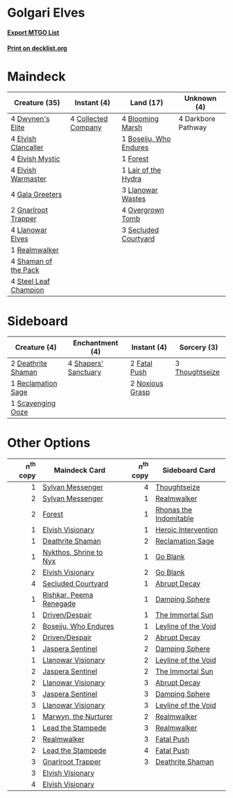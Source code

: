 # Golgari Elves

#### [Export MTGO List](../collection/Golgari%20Elves/Golgari%20Elves.txt)
#### [Print on decklist.org](http://decklist.org/?deckmain=4%09Blooming%20Marsh%0A1%09Boseiju,%20Who%20Endures%0A4%09Collected%20Company%0A4%09Darkbore%20Pathway%0A4%09Dwynen's%20Elite%0A4%09Elvish%20Clancaller%0A4%09Elvish%20Mystic%0A4%09Elvish%20Warmaster%0A1%09Forest%0A4%09Gala%20Greeters%0A2%09Gnarlroot%20Trapper%0A1%09Lair%20of%20the%20Hydra%0A4%09Llanowar%20Elves%0A3%09Llanowar%20Wastes%0A4%09Overgrown%20Tomb%0A1%09Realmwalker%0A3%09Secluded%20Courtyard%0A4%09Shaman%20of%20the%20Pack%0A4%09Steel%20Leaf%20Champion&deckside=2%09Deathrite%20Shaman%0A2%09Fatal%20Push%0A2%09Noxious%20Grasp%0A1%09Reclamation%20Sage%0A1%09Scavenging%20Ooze%0A4%09Shapers'%20Sanctuary%0A3%09Thoughtseize)
# Maindeck

|                                         Creature (35)                                          |                                         Instant (4)                                          |                                            Land (17)                                            |   Unknown (4)    |
|------------------------------------------------------------------------------------------------|----------------------------------------------------------------------------------------------|-------------------------------------------------------------------------------------------------|------------------|
|4 [Dwynen's Elite](http://gatherer.wizards.com/Pages/Card/Details.aspx?multiverseid=442739)     |4 [Collected Company](http://gatherer.wizards.com/Pages/Card/Details.aspx?multiverseid=394519)|4 [Blooming Marsh](http://gatherer.wizards.com/Pages/Card/Details.aspx?multiverseid=417816)      |4 Darkbore Pathway|
|4 [Elvish Clancaller](http://gatherer.wizards.com/Pages/Card/Details.aspx?multiverseid=447315)  |                                                                                              |1 [Boseiju, Who Endures](http://gatherer.wizards.com/Pages/Card/Details.aspx?multiverseid=548579)|                  |
|4 [Elvish Mystic](http://gatherer.wizards.com/Pages/Card/Details.aspx?multiverseid=389499)      |                                                                                              |1 [Forest](http://gatherer.wizards.com/Pages/Card/Details.aspx?multiverseid=439860)              |                  |
|4 [Elvish Warmaster](http://gatherer.wizards.com/Pages/Card/Details.aspx?multiverseid=503780)   |                                                                                              |1 [Lair of the Hydra](http://gatherer.wizards.com/Pages/Card/Details.aspx?multiverseid=527546)   |                  |
|4 [Gala Greeters](http://gatherer.wizards.com/Pages/Card/Details.aspx?multiverseid=555349)      |                                                                                              |3 [Llanowar Wastes](http://gatherer.wizards.com/Pages/Card/Details.aspx?multiverseid=129627)     |                  |
|2 [Gnarlroot Trapper](http://gatherer.wizards.com/Pages/Card/Details.aspx?multiverseid=398413)  |                                                                                              |4 [Overgrown Tomb](http://gatherer.wizards.com/Pages/Card/Details.aspx?multiverseid=405103)      |                  |
|4 [Llanowar Elves](http://gatherer.wizards.com/Pages/Card/Details.aspx?multiverseid=129626)     |                                                                                              |3 [Secluded Courtyard](http://gatherer.wizards.com/Pages/Card/Details.aspx?multiverseid=548588)  |                  |
|1 [Realmwalker](http://gatherer.wizards.com/Pages/Card/Details.aspx?multiverseid=503804)        |                                                                                              |                                                                                                 |                  |
|4 [Shaman of the Pack](http://gatherer.wizards.com/Pages/Card/Details.aspx?multiverseid=413747) |                                                                                              |                                                                                                 |                  |
|4 [Steel Leaf Champion](http://gatherer.wizards.com/Pages/Card/Details.aspx?multiverseid=443070)|                                                                                              |                                                                                                 |                  |


# Sideboard

|                                        Creature (4)                                         |                                        Enchantment (4)                                        |                                       Instant (4)                                        |                                       Sorcery (3)                                       |
|---------------------------------------------------------------------------------------------|-----------------------------------------------------------------------------------------------|------------------------------------------------------------------------------------------|-----------------------------------------------------------------------------------------|
|2 [Deathrite Shaman](http://gatherer.wizards.com/Pages/Card/Details.aspx?multiverseid=413757)|4 [Shapers' Sanctuary](http://gatherer.wizards.com/Pages/Card/Details.aspx?multiverseid=435362)|2 [Fatal Push](http://gatherer.wizards.com/Pages/Card/Details.aspx?multiverseid=423724)   |3 [Thoughtseize](http://gatherer.wizards.com/Pages/Card/Details.aspx?multiverseid=438676)|
|1 [Reclamation Sage](http://gatherer.wizards.com/Pages/Card/Details.aspx?multiverseid=389651)|                                                                                               |2 [Noxious Grasp](http://gatherer.wizards.com/Pages/Card/Details.aspx?multiverseid=466864)|                                                                                         |
|1 [Scavenging Ooze](http://gatherer.wizards.com/Pages/Card/Details.aspx?multiverseid=420783) |                                                                                               |                                                                                          |                                                                                         |


# Other Options

|*n*<sup>th</sup> copy|                                          Maindeck Card                                           |*n*<sup>th</sup> copy|                                         Sideboard Card                                          |
|--------------------:|--------------------------------------------------------------------------------------------------|--------------------:|-------------------------------------------------------------------------------------------------|
|                    1|[Sylvan Messenger](http://gatherer.wizards.com/Pages/Card/Details.aspx?multiverseid=27666)        |                    4|[Thoughtseize](http://gatherer.wizards.com/Pages/Card/Details.aspx?multiverseid=438676)          |
|                    2|[Sylvan Messenger](http://gatherer.wizards.com/Pages/Card/Details.aspx?multiverseid=27666)        |                    1|[Realmwalker](http://gatherer.wizards.com/Pages/Card/Details.aspx?multiverseid=503804)           |
|                    2|[Forest](http://gatherer.wizards.com/Pages/Card/Details.aspx?multiverseid=439860)                 |                    1|[Rhonas the Indomitable](http://gatherer.wizards.com/Pages/Card/Details.aspx?multiverseid=426884)|
|                    1|[Elvish Visionary](http://gatherer.wizards.com/Pages/Card/Details.aspx?multiverseid=175124)       |                    1|[Heroic Intervention](http://gatherer.wizards.com/Pages/Card/Details.aspx?multiverseid=423776)   |
|                    1|[Deathrite Shaman](http://gatherer.wizards.com/Pages/Card/Details.aspx?multiverseid=413757)       |                    2|[Reclamation Sage](http://gatherer.wizards.com/Pages/Card/Details.aspx?multiverseid=389651)      |
|                    1|[Nykthos, Shrine to Nyx](http://gatherer.wizards.com/Pages/Card/Details.aspx?multiverseid=373713) |                    1|[Go Blank](http://gatherer.wizards.com/Pages/Card/Details.aspx?multiverseid=513549)              |
|                    2|[Elvish Visionary](http://gatherer.wizards.com/Pages/Card/Details.aspx?multiverseid=175124)       |                    2|[Go Blank](http://gatherer.wizards.com/Pages/Card/Details.aspx?multiverseid=513549)              |
|                    4|[Secluded Courtyard](http://gatherer.wizards.com/Pages/Card/Details.aspx?multiverseid=548588)     |                    1|[Abrupt Decay](http://gatherer.wizards.com/Pages/Card/Details.aspx?multiverseid=456061)          |
|                    1|[Rishkar, Peema Renegade](http://gatherer.wizards.com/Pages/Card/Details.aspx?multiverseid=423789)|                    1|[Damping Sphere](http://gatherer.wizards.com/Pages/Card/Details.aspx?multiverseid=443101)        |
|                    1|[Driven/Despair](http://gatherer.wizards.com/Pages/Card/Details.aspx?multiverseid=430846)         |                    1|[The Immortal Sun](http://gatherer.wizards.com/Pages/Card/Details.aspx?multiverseid=439844)      |
|                    2|[Boseiju, Who Endures](http://gatherer.wizards.com/Pages/Card/Details.aspx?multiverseid=548579)   |                    1|[Leyline of the Void](http://gatherer.wizards.com/Pages/Card/Details.aspx?multiverseid=107682)   |
|                    2|[Driven/Despair](http://gatherer.wizards.com/Pages/Card/Details.aspx?multiverseid=430846)         |                    2|[Abrupt Decay](http://gatherer.wizards.com/Pages/Card/Details.aspx?multiverseid=456061)          |
|                    1|[Jaspera Sentinel](http://gatherer.wizards.com/Pages/Card/Details.aspx?multiverseid=503792)       |                    2|[Damping Sphere](http://gatherer.wizards.com/Pages/Card/Details.aspx?multiverseid=443101)        |
|                    1|[Llanowar Visionary](http://gatherer.wizards.com/Pages/Card/Details.aspx?multiverseid=485516)     |                    2|[Leyline of the Void](http://gatherer.wizards.com/Pages/Card/Details.aspx?multiverseid=107682)   |
|                    2|[Jaspera Sentinel](http://gatherer.wizards.com/Pages/Card/Details.aspx?multiverseid=503792)       |                    2|[The Immortal Sun](http://gatherer.wizards.com/Pages/Card/Details.aspx?multiverseid=439844)      |
|                    2|[Llanowar Visionary](http://gatherer.wizards.com/Pages/Card/Details.aspx?multiverseid=485516)     |                    3|[Abrupt Decay](http://gatherer.wizards.com/Pages/Card/Details.aspx?multiverseid=456061)          |
|                    3|[Jaspera Sentinel](http://gatherer.wizards.com/Pages/Card/Details.aspx?multiverseid=503792)       |                    3|[Damping Sphere](http://gatherer.wizards.com/Pages/Card/Details.aspx?multiverseid=443101)        |
|                    3|[Llanowar Visionary](http://gatherer.wizards.com/Pages/Card/Details.aspx?multiverseid=485516)     |                    3|[Leyline of the Void](http://gatherer.wizards.com/Pages/Card/Details.aspx?multiverseid=107682)   |
|                    1|[Marwyn, the Nurturer](http://gatherer.wizards.com/Pages/Card/Details.aspx?multiverseid=443060)   |                    2|[Realmwalker](http://gatherer.wizards.com/Pages/Card/Details.aspx?multiverseid=503804)           |
|                    1|[Lead the Stampede](http://gatherer.wizards.com/Pages/Card/Details.aspx?multiverseid=382295)      |                    3|[Realmwalker](http://gatherer.wizards.com/Pages/Card/Details.aspx?multiverseid=503804)           |
|                    2|[Realmwalker](http://gatherer.wizards.com/Pages/Card/Details.aspx?multiverseid=503804)            |                    3|[Fatal Push](http://gatherer.wizards.com/Pages/Card/Details.aspx?multiverseid=423724)            |
|                    2|[Lead the Stampede](http://gatherer.wizards.com/Pages/Card/Details.aspx?multiverseid=382295)      |                    4|[Fatal Push](http://gatherer.wizards.com/Pages/Card/Details.aspx?multiverseid=423724)            |
|                    3|[Gnarlroot Trapper](http://gatherer.wizards.com/Pages/Card/Details.aspx?multiverseid=398413)      |                    3|[Deathrite Shaman](http://gatherer.wizards.com/Pages/Card/Details.aspx?multiverseid=413757)      |
|                    3|[Elvish Visionary](http://gatherer.wizards.com/Pages/Card/Details.aspx?multiverseid=175124)       |                     |                                                                                                 |
|                    4|[Elvish Visionary](http://gatherer.wizards.com/Pages/Card/Details.aspx?multiverseid=175124)       |                     |                                                                                                 |

